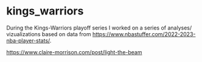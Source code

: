 # kings_warriors

During the Kings-Warriors playoff series I worked on a series of analyses/ vizualizations based on data from https://www.nbastuffer.com/2022-2023-nba-player-stats/. 

https://www.claire-morrison.com/post/light-the-beam
